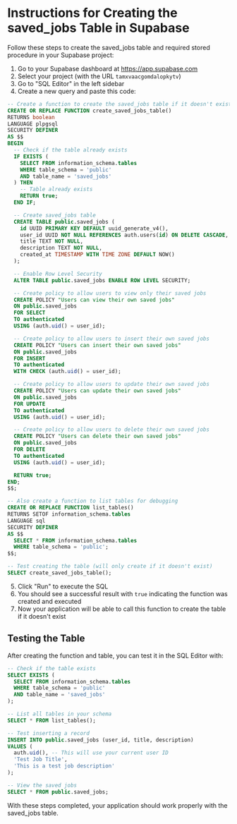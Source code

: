 # Instructions for Creating the saved_jobs Table in Supabase

Follow these steps to create the saved_jobs table and required stored procedure in your Supabase project:

1. Go to your Supabase dashboard at https://app.supabase.com
2. Select your project (with the URL `tamxvaacgomdalopkytv`)
3. Go to "SQL Editor" in the left sidebar
4. Create a new query and paste this code:

```sql
-- Create a function to create the saved_jobs table if it doesn't exist
CREATE OR REPLACE FUNCTION create_saved_jobs_table()
RETURNS boolean
LANGUAGE plpgsql
SECURITY DEFINER
AS $$
BEGIN
  -- Check if the table already exists
  IF EXISTS (
    SELECT FROM information_schema.tables 
    WHERE table_schema = 'public' 
    AND table_name = 'saved_jobs'
  ) THEN
    -- Table already exists
    RETURN true;
  END IF;

  -- Create saved_jobs table
  CREATE TABLE public.saved_jobs (
    id UUID PRIMARY KEY DEFAULT uuid_generate_v4(),
    user_id UUID NOT NULL REFERENCES auth.users(id) ON DELETE CASCADE,
    title TEXT NOT NULL,
    description TEXT NOT NULL,
    created_at TIMESTAMP WITH TIME ZONE DEFAULT NOW()
  );

  -- Enable Row Level Security
  ALTER TABLE public.saved_jobs ENABLE ROW LEVEL SECURITY;

  -- Create policy to allow users to view only their saved jobs
  CREATE POLICY "Users can view their own saved jobs" 
  ON public.saved_jobs 
  FOR SELECT 
  TO authenticated
  USING (auth.uid() = user_id);

  -- Create policy to allow users to insert their own saved jobs
  CREATE POLICY "Users can insert their own saved jobs" 
  ON public.saved_jobs 
  FOR INSERT 
  TO authenticated
  WITH CHECK (auth.uid() = user_id);

  -- Create policy to allow users to update their own saved jobs
  CREATE POLICY "Users can update their own saved jobs" 
  ON public.saved_jobs 
  FOR UPDATE 
  TO authenticated
  USING (auth.uid() = user_id);

  -- Create policy to allow users to delete their own saved jobs
  CREATE POLICY "Users can delete their own saved jobs" 
  ON public.saved_jobs 
  FOR DELETE 
  TO authenticated
  USING (auth.uid() = user_id);

  RETURN true;
END;
$$;

-- Also create a function to list tables for debugging
CREATE OR REPLACE FUNCTION list_tables()
RETURNS SETOF information_schema.tables
LANGUAGE sql
SECURITY DEFINER
AS $$
  SELECT * FROM information_schema.tables 
  WHERE table_schema = 'public';
$$;

-- Test creating the table (will only create if it doesn't exist)
SELECT create_saved_jobs_table();
```

5. Click "Run" to execute the SQL
6. You should see a successful result with `true` indicating the function was created and executed
7. Now your application will be able to call this function to create the table if it doesn't exist

## Testing the Table

After creating the function and table, you can test it in the SQL Editor with:

```sql
-- Check if the table exists
SELECT EXISTS (
  SELECT FROM information_schema.tables 
  WHERE table_schema = 'public' 
  AND table_name = 'saved_jobs'
);

-- List all tables in your schema
SELECT * FROM list_tables();

-- Test inserting a record
INSERT INTO public.saved_jobs (user_id, title, description)
VALUES (
  auth.uid(), -- This will use your current user ID 
  'Test Job Title',
  'This is a test job description'
);

-- View the saved jobs
SELECT * FROM public.saved_jobs;
```

With these steps completed, your application should work properly with the saved_jobs table. 